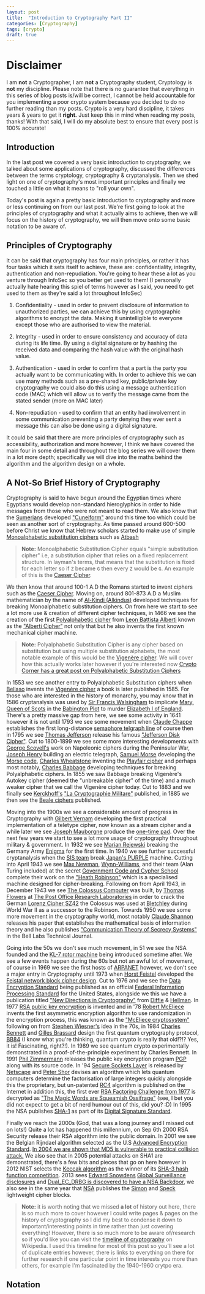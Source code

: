 ```yaml
---
layout: post
title:  "Introduction to Cryptography Part II"
categories: [Cryptography]
tags: [crypto]
draft: true
---
```


# Disclaimer

I am **not** a Cryptographer, I am **not** a Cryptography student, Cryptology is **not** my discipline. Please note that there is no guarantee that everything in this series of blog posts is/will be correct, I cannot be held accountable for you implementing a poor crypto system because you decided to do no further reading than my posts. Crypto is a very hard discipline, it takes years & years to get it **right.** Just keep this in mind when reading my posts, thanks! With that said, I will do my absolute best to ensure that every post is 100% accurate!

## Introduction

In the last post we covered a very basic introduction to cryptography, we talked about some applications of cryptography, discussed the differences between the terms cryptology, cryptography & cryptanalysis. Then we shed light on one of cryptography's most important principles and finally we touched a little on what it means to "roll your own".

Today's post is again a pretty basic introduction to cryptography and more or less continuing on from our last post. We're first going to look at the principles of cryptography and what it actually aims to achieve, then we will focus on the history of cryptography, we will then move onto some basic notation to be aware of.

## Principles of Cryptography

It can be said that cryptography has four main principles, or rather it has four tasks which it sets itself to achieve, these are: confidentiality, integrity, authentication and non-repudiation. You're going to hear these a lot as you venture through InfoSec so you better get used to them! (I personally actually hate hearing this spiel of terms however as I said, you need to get used to them as they're said a lot throughout InfoSec)

1. Confidentiality - used in order to prevent disclosure of information to unauthorized parties, we can achieve this by using cryptographic algorithms to encrypt the data. Making it unintelligible to everyone except those who are authorised to view the material.

2. Integrity - used in order to ensure consistency and accuracy of data during its life time. By using a digital signature or by hashing the received data and comparing the hash value with the original hash value.

3. Authentication - used in order to confirm that a part is the party you actually want to be communicating with. In order to achieve this we can use many methods such as a pre-shared key, public/private key cryptography we could also do this using a message authentication code (MAC) which will allow us to verify the message came from the stated sender (more on MAC later)

4. Non-repudiation - used to confirm that an entity had involvement in some communication preventing a party denying they ever sent a message this can also be done using a digital signature.

It could be said that there are more principles of cryptography such as accessibility, authorization and more however, I think we have covered the main four in some detail and throughout the blog series we will cover them in a lot more depth; specifically we will dive into the maths behind the algorithm and the algorithm design on a whole.

## A Not-So Brief History of Cryptography

Cryptography is said to have begun around the Egyptian times where Egyptians would develop non-standard hieroglyphics in order to hide messages from those who were not meant to read them. We also know that the [Sumerians](https://en.wikipedia.org/wiki/Sumerian_language) developed ["Cuneiform"](https://en.wikipedia.org/wiki/Cuneiform) around this time too which could be seen as another sort of cryptography. As time passed around 600-500 before Christ we know that Hebrew scholars started to make use of simple [Monoalphabetic substitution ciphers](https://crypto.interactive-maths.com/monoalphabetic-substitution-ciphers.html) such as [Atbash](https://en.wikipedia.org/wiki/Atbash)

 > **Note:** Monoalphabetic Substitution Cipher equals "simple substitution cipher" i.e, a substitution cipher that relies on a fixed replacement structure. In layman's terms, that means that the substitution is fixed for each letter so if `Z` became `G` then every `Z` would be `G`. An example of this is the [Caeser Cipher](https://en.wikipedia.org/wiki/Caesar_cipher).

We then know that around 100-1 A.D the Romans started to invent ciphers such as the [Caeser Cipher](https://en.wikipedia.org/wiki/Caesar_cipher). Moving on, around 801-873 A.D a Muslim mathematician by the name of [Al-Kindi (Alkindus)](https://en.wikipedia.org/wiki/Al-Kindi) developed techniques for breaking Monoalphabetic substitution ciphers. On from here we start to see a lot more use & creation of different cipher techniques, in 1466 we see the creation of the first [Polyalphabetic cipher](https://en.wikipedia.org/wiki/Polyalphabetic_cipher) from [Leon Battista Alberti](https://en.wikipedia.org/wiki/Leon_Battista_Alberti) known as the ["Alberti Cipher"](https://en.wikipedia.org/wiki/Alberti_cipher) not only that but he also invents the first known mechanical cipher machine.

 > **Note:** Polyalphabetic Substitution Cipher is any cipher based on substitution but using multiple substitution alphabets, the most notable example of this would be the [Vigenère cipher](https://en.wikipedia.org/wiki/Vigen%C3%A8re_cipher). We will cover how this actually works later however if you're interested now [Crypto Corner has a great post on Polyalphabetic Substitution Ciphers](https://crypto.interactive-maths.com/polyalphabetic-substitution-ciphers.html)

In 1553 we see another entry to Polyalphabetic Substitution ciphers when [Bellaso](https://en.wikipedia.org/wiki/Giovan_Battista_Bellaso) invents the [Vigenère cipher](https://en.wikipedia.org/wiki/Vigen%C3%A8re_cipher) a book is later published in 1585. For those who are interested in the history of monarchy, you may know that in 1586 cryptanalysis was used by [Sir Francis Walsingham](https://en.wikipedia.org/wiki/Francis_Walsingham) to implicate [Mary, Queen of Scots](https://en.wikipedia.org/wiki/Mary,_Queen_of_Scots) in the [Babington Plot](https://en.wikipedia.org/wiki/Babington_Plot) to murder [Elizabeth I of England](https://en.wikipedia.org/wiki/Elizabeth_I_of_England). There's a pretty massive gap from here, we see some activity in 1641 however it is not until 1793 we see some movement when [Claude Chappe](https://en.wikipedia.org/wiki/Claude_Chappe) establishes the first long-distance [semaphore telgraph line](https://en.wikipedia.org/wiki/Semaphore_telegraph) of course then in 1795 we see [Thomas Jefferson](https://en.wikipedia.org/wiki/Thomas_Jefferson) release his famous ["Jefferson Disk Cipher"](https://en.wikipedia.org/wiki/Jefferson_disk). Cut to 1800-1899 we see some more interesting developments with [George Scovell's](https://en.wikipedia.org/wiki/George_Scovell) work on Napoleonic ciphers during the Peninsular War, [Joseph Henry](https://en.wikipedia.org/wiki/Joseph_Henry) building an electric telegraph, [Samuel Morse](https://en.wikipedia.org/wiki/Samuel_Morse) developing the [Morse code](https://en.wikipedia.org/wiki/Morse_code), [Charles Wheatstone](https://en.wikipedia.org/wiki/Charles_Wheatstone) inventing the [Playfair cipher](https://en.wikipedia.org/wiki/Playfair_cipher) and perhaps most notably, [Charles Babbage](https://en.wikipedia.org/wiki/Charles_Babbage) developing techniques for breaking Polyalphabetic ciphers. In 1855 we saw Babbage breaking Vigenère's Autokey cipher (deemed the "unbreakable cipher" of the time) and a much weaker cipher that we call the Vigenère cipher today. Cut to 1883 and we finally see [Kerckhoff's](https://en.wikipedia.org/wiki/Auguste_Kerckhoffs) ["La Cryptographie Militare"](http://www.contravex.com/2015/03/04/kerckhoffs-history-and-principles-of-military-cryptography-translated-and-adnotated/) published, in 1885 we then see the [Beale ciphers](https://en.wikipedia.org/wiki/Beale_ciphers) published.

Moving into the 1900s we see a considerable amount of progress in Cryptography with [Gilbert Vernam](https://en.wikipedia.org/wiki/Gilbert_Vernam) developing the first practical implementation of a teletype cipher, now known as a stream cipher and a while later we see [Joseph Mauborgne](https://en.wikipedia.org/wiki/Joseph_Mauborgne) produce the [one-time pad](https://en.wikipedia.org/wiki/One-time_pad). Over the next few years we start to see a lot more usage of cryptography throughout military & government. In 1932 we see [Marian Rejewski](https://en.wikipedia.org/wiki/Marian_Rejewski) breaking the Germany Army [Enigma](https://en.wikipedia.org/wiki/Enigma_machine) for the first time. In 1940 we see further successful cryptanalysis when the [SIS team](https://en.wikipedia.org/wiki/Signal_Intelligence_Service) break [Japan's PURPLE](https://en.wikipedia.org/wiki/Type_B_Cipher_Machine) machine. Cutting into April 1943 we see [Max Newman](https://en.wikipedia.org/wiki/Max_Newman), [Wynn-Williams](https://en.wikipedia.org/wiki/C._E._Wynn-Williams), and their team (Alan Turing included) at the secret [Government Code and Cypher School](https://spartacus-educational.com/GCCS.htm) complete their work on the ["Heath Robinson"](https://en.wikipedia.org/wiki/Heath_Robinson_(codebreaking_machine)) which is a specialised machine designed for cipher-breaking. Following on from April 1943, in December 1943 we see [The Colossus Computer](https://en.wikipedia.org/wiki/Colossus_computer) was built, by [Thomas Flowers](https://en.wikipedia.org/wiki/Tommy_Flowers) at [The Post Office Research Laboratories](https://en.wikipedia.org/wiki/Post_Office_Research_Station) in order to crack the German [Lorenz Cipher SZ42](https://en.wikipedia.org/wiki/Lorenz_cipher) the Colossus was used at [Bletchley](https://en.wikipedia.org/wiki/Bletchley_Park) during World War II as a successor to the Robinson. Towards 1950 we see some more movement in the cryptography world, most notably [Claude Shannon](https://en.wikipedia.org/wiki/Claude_Shannon) releases his paper that establishes the mathematical basis of information theory and he also publishes ["Communication Theory of Secrecy Systems"](http://pages.cs.wisc.edu/~rist/642-spring-2014/shannon-secrecy.pdf) in the Bell Labs Technical Journal.

Going into the 50s we don't see much movement, in 51 we see the NSA founded and the [KL-7 rotor machine](https://en.wikipedia.org/wiki/KL-7) being introduced sometime after. We see a few events happen during the 60s but not an awful lot of movement, of course in 1969 we see the first hosts of [ARPANET](https://en.wikipedia.org/wiki/ARPANET) however, we don't see a major entry in Cryptography until 1973 when [Horst Feistel](https://en.wikipedia.org/wiki/Horst_Feistel) developed the [Feistal network block cipher design](https://en.wikipedia.org/wiki/Feistel_cipher). Cut to 1976 and we see the [Data Encryption Standard](https://en.wikipedia.org/wiki/Data_Encryption_Standard) being published as an official [Federal Information Processing Standard](https://en.wikipedia.org/wiki/Federal_Information_Processing_Standards) for the United States, alongside we this we have a publication titled ["New Directions in Cryptography"](https://ee.stanford.edu/~hellman/publications/24.pdf) from [Diffie](https://en.wikipedia.org/wiki/Whitfield_Diffie) & [Hellman](https://www.google.com/search?safe=strict&q=Martin+Hellman&stick=H4sIAAAAAAAAAONgFuLUz9U3MDK3MCtRgjDNcioNtPgCUouK8_OCM1NSyxMrixex8vkmFpVk5il4pObk5CbmAQCWG_alOQAAAA&sa=X&ved=2ahUKEwiSyv7TpJjgAhWIUBUIHckwAc0QxA0wJXoECAoQBQ&biw=1920&bih=969). In 1977 [RSA public key encryption](https://en.wikipedia.org/wiki/RSA_(cryptosystem)) is invented and in '78 [Robert McEliece](https://en.wikipedia.org/wiki/Robert_McEliece) invents the first asymmetric encryption algorithm to use randomization in the encryption process, this was known as the ["McEliece cryptosystem"](https://en.wikipedia.org/wiki/McEliece_cryptosystem) following on from [Stephen Wiesner's](https://en.wikipedia.org/wiki/Stephen_Wiesner) idea in the 70s, in 1984 [Charles Bennett](https://en.wikipedia.org/wiki/Charles_H._Bennett_(computer_scientist)) and [Gilles Brassard](https://en.wikipedia.org/wiki/Gilles_Brassard) design the first quantum cryptography protocol, [BB84](https://en.wikipedia.org/wiki/BB84) (I know what you're thinking, quantum crypto is really that old!?!? Yes, it is! Fascinating, right?!). In 1989 we see quantum crypto experimentally demonstrated in a proof-of-the-principle experiment by Charles Bennett. In 1991 [Phil Zimmermann](https://en.wikipedia.org/wiki/Phil_Zimmermann) releases the public key encryption program [PGP](https://en.wikipedia.org/wiki/Pretty_Good_Privacy) along with its source code. In '94 [Secure Sockets Layer](https://en.wikipedia.org/wiki/Secure_Sockets_Layer) is released by [Netscape](https://en.wikipedia.org/wiki/Netscape) and [Peter Shor](https://en.wikipedia.org/wiki/Peter_Shor) devises an algorithm which lets quantum computers determine the factorisation of large integers quickly alongside this the proprietary, but un-patented [RC4](https://en.wikipedia.org/wiki/RC4) algorithm is published on the Internet in addition this, the first ever [RSA Factoring Challenge from 1977](https://en.wikipedia.org/wiki/RSA_Factoring_Challenge) is decrypted as ["The Magic Words are Squeamish Ossifrage"](https://en.wikipedia.org/wiki/The_Magic_Words_are_Squeamish_Ossifrage) (see, I bet you did not expect to get a bit of nerd humour out of this, did you? :D) In 1995 the NSA publishes [SHA-1](https://en.wikipedia.org/wiki/SHA-1) as part of its [Digital Signature Standard](https://en.wikipedia.org/wiki/Digital_Signature_Standard).

Finally we reach the 2000s (God, that was a long journey and I missed out on lots!) Quite a lot has happened this millennium, on Sep 6th 2000 RSA Security release their RSA algorithm into the public domain. In 2001 we see the Belgian Rijndael algorithm selected as the U.S [Advanced Encryption Standard](https://en.wikipedia.org/wiki/Advanced_Encryption_Standard). [In 2004 we are shown that MD5 is vulnerable to practical collision attack.](https://eprint.iacr.org/2004/199) We also see that in 2005 potential attacks on SHA1 are demonstrated, there's a few bits and pieces that go on here however in 2012 NIST selects the [Keccak algorithm](https://en.wikipedia.org/wiki/SHA-3) as the winner of its [SHA-3 hash function competition](https://en.wikipedia.org/wiki/NIST_hash_function_competition). 2013 sees [Edward Snowdens](https://en.wikipedia.org/wiki/Edward_Snowden) [Global Surveillance disclosures](https://en.wikipedia.org/wiki/Global_surveillance_disclosures_(2013%E2%80%93present)) and [Dual_EC_DRBG is discovered to have a NSA Backdoor](https://en.wikipedia.org/wiki/Dual_EC_DRBG), we also see in the same year that [NSA](https://en.wikipedia.org/wiki/National_Security_Agency) publishes the [Simon](https://en.wikipedia.org/wiki/Simon_(cipher)) and [Speck](https://en.wikipedia.org/wiki/Speck_(cipher)) lightweight cipher blocks.

 > **Note:** it is worth noting that we missed **a lot** of history out here, there is so much more to cover however I could write pages & pages on the history of cryptography so I did my best to condense it down to important/interesting points in time rather than just covering everything! However, there is so much more to be aware of/research so if you'd like you can visit the [timeline of cryptography](https://en.wikipedia.org/wiki/Timeline_of_cryptography) on Wikipedia. I used this timeline for most of this post so you'll see a lot of duplicate entries however, there is links to everything on there for further research if one particular point in time interests you more than others, for example I'm fascinated by the 1940-1960 crytpo era.

## Notation
